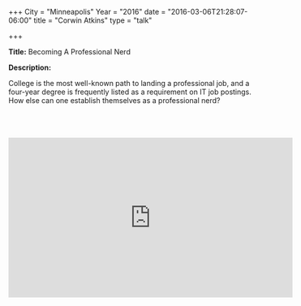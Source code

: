 +++
City = "Minneapolis"
Year = "2016"
date = "2016-03-06T21:28:07-06:00"
title = "Corwin Atkins"
type = "talk"

+++

<div class="span-15  ">
  <div class="span-15  last ">
  <p><strong>Title:</strong>
  Becoming A Professional Nerd
</p>

<p><strong>Description:</strong></p>

<p>
College is the most well-known path to landing a professional job, and a four-year degree is frequently listed as a requirement on IT job postings. How else can one establish themselves as a professional nerd?
</p>

<br>
<br>
<script async class="speakerdeck-embed" data-id="16e25b7cf5f340a9ba9d1b8538e67dd0" data-ratio="1.77777777777778" src="//speakerdeck.com/assets/embed.js"></script>

<br>
<iframe width="560" height="315" src="https://www.youtube.com/embed/5UWdY2xfoPw" frameborder="0" allowfullscreen></iframe>

  </div>
</div>
